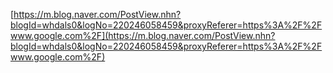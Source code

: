 [https://m.blog.naver.com/PostView.nhn?blogId=whdals0&logNo=220246058459&proxyReferer=https%3A%2F%2Fwww.google.com%2F](https://m.blog.naver.com/PostView.nhn?blogId=whdals0&logNo=220246058459&proxyReferer=https%3A%2F%2Fwww.google.com%2F)
<!--stackedit_data:
eyJoaXN0b3J5IjpbLTM4NDYzMzg2N119
-->
